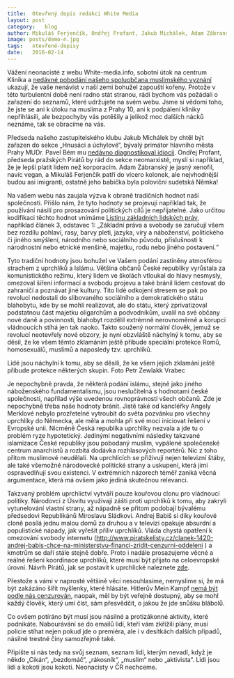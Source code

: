 ```yaml
---
title:	Otevřený dopis redakci White Media
layout:	post
category:	blog
author:	Mikuláš Ferjenčík, Ondřej Profant, Jakub Michálek, Adam Zábranský
image: posts/demo-n.jpg
tags:	otevřené-dopisy
date:	2016-02-14
---
```


Vážení neonacisté z webu White-media.info, sobotní útok na centrum Klinika a [nedávné pobodání našeho spoluobčana muslimského vyznání](http://tn.nova.cz/clanek/napadeni-v-praze-pobodany-muslim-dostal-policejni-ochranku.html) ukazují, že vaše nenávist v naší zemi bohužel zapouští kořeny. Protože v této turbulentní době není radno stát stranou, rádi bychom vás požádali o zařazení do seznamů, které udržujete na svém webu. Jsme si vědomi toho, že jste se ani k útoku na muslima z Prahy 10, ani k podpálení kliniky nepřihlásili, ale bezpochyby vás potěšily a jelikož moc dalších nácků neznáme, tak se obracíme na vás. 

Předseda našeho zastupitelského klubu Jakub Michálek by chtěl být zařazen do sekce „Hnusáci a úchylové“, bývalý primátor hlavního města Prahy MUDr. Pavel Bém mu [nedávno diagnostikoval idiocii](http://echo24.cz/a/w3v4H/je-pan-michalek-jenom-pirat-anebo-take-idiot). Ondřej Profant, předseda pražských Pirátů by rád do sekce neomarxisté, myslí si například, že je lepší platit lidem než korporacím. Adam Zábranský je jasný xenofil, navíc vegan, a Mikuláš Ferjenčík patří do vícero kolonek, ale nejvhodnější budou asi imigranti, ostatně jeho babička byla poloviční sudetská Němka!

Na vašem webu nás zaujala výzva k obraně tradičních hodnot naší společnosti. Přišlo nám, že tyto hodnoty se projevují například tak, že používání násilí pro prosazování politických cílů je nepřijatelné. Jako určitou kodifikaci těchto hodnot vnímáme [Listinu základních lidských práv](http://www.psp.cz/docs/laws/listina.html), například článek 3, odstavec 1: „Základní práva a svobody se zaručují všem bez rozdílu pohlaví, rasy, barvy pleti, jazyka, víry a náboženství, politického či jiného smýšlení, národního nebo sociálního původu, příslušnosti k národnostní nebo etnické menšině, majetku, rodu nebo jiného postavení.“

Tyto tradiční hodnoty jsou bohužel ve Vašem podání zastíněny atmosférou strachem z uprchlíků a Islámu. Většina občanů České republiky vyrůstala za komunistického režimu, který lidem ve školách vtloukal do hlavy nesmysly, omezoval šíření informací a svobodu projevu a také bránil lidem cestovat do zahraničí a poznávat jiné kultury. Tito lidé odkojení stresem se pak po revoluci nedostali do slibovaného sociálního a demokratického státu blahobytu, kde by se mohli realizovat, ale do státu, který zprivatizoval podstatnou část majetku oligarchům a podvodníkům, uvalil na své občany nové daně a povinnosti, blahobyt rozdělil extrémně nerovnoměrně a korupci vládnoucích stíhá jen tak naoko. Takto soužený normální člověk, jemuž se revolucí neotevřely nové obzory, je nyní obzvláště náchylný k tomu, aby se děsil, že ke všem těmto zklamáním ještě přibude speciální protekce Romů, homosexuálů, muslimů a naposledy tzv. uprchlíků.

Lidé jsou náchylní k tomu, aby se děsili, že ke všem jejich zklamání ještě přibude protekce některých skupin. Foto Petr Zewlakk Vrabec

Je nepochybně pravda, že některá podání islámu, stejně jako jiného náboženského fundamentalismu, jsou neslučitelná s hodnotami české společnosti, napřílad výše uvedenou rovnoprávností všech občanů. Zde je nepochybně třeba naše hodnoty bránit. Jistě také od kancléřky Angely Merklové nebylo prozřetelné vytroubit do světa pozvánku pro všechny uprchlíky do Německa, ale měla a mohla při své moci iniciovat řešení v Evropské unii. Nicméně Česká republika uprchlíky nezvala a jde tu o problém ryze hypotetický. Jedinými negativními následky takzvané islamizace České republiky jsou pobodaný muslim, vypálené společenské centrum anarchistů a rozbitá dodávka rozhlasových reportérů. Nic z toho přitom muslimové neudělali. Na uprchlících se přiživují nejen televizní štáby, ale také všemožné národovecké politické strany a uskupení, která jimi ospravedlňují svou existenci. V extrémních názorech téměř zaniká věcná argumentace, která má ovšem jako jediná skutečnou relevanci. 

Takzvaný problém uprchlictví vytváří pouze kouřovou clonu pro vládnoucí politiky. Národovci z Úsvitu využívají zášti proti uprchlíků k tomu, aby zakryli vytunelování vlastní strany, až nápadně se přitom podobají bývalému předsedovi Republikánů Miroslavu Sládkovi. Andrej Babiš si díky kouřové cloně posílá jednu malou domů za druhou a v televizi opakuje absurdní a populistické nápady, jak vyřešit příliv uprchlíků. Vláda chystá opatření k omezování svobody internetu (http://www.piratskelisty.cz/clanek-1420-andrej-babis-chce-na-ministerstvu-financi-zridit-cenzurni-oddeleni ) a kmotrům se daří stále stejně dobře. Proto i nadále prosazujeme věcné a reálné řešení koordinace uprchlíků, které musí být přijato na celoevropské úrovni. Návrh Pirátů, jak se postavit k uprchlické naleznete [zde](https://www.pirati.cz/stanoviska/piratske_stanovisko_k_vlne_uprchliku_-_jednotne_azylove_rizeni_v_evrope_plan_na_integraci_uprchliku_v_cesku).

Přestože s vámi v naprosté většině věcí nesouhlasíme, nemyslíme si, že má být zakázáno šířit myšlenky, které hlásáte. Hitlerův Mein Kampf [nemá být podle nás cenzurován](http://www.piratskelisty.cz/clanek-1076-zname-cely-pribeh-autora-hitlera-mezinarodni-kontrola-nebezpecnych-informaci), naopak, měl by být veřejně dostupný, aby se mohl každý člověk, který umí číst, sám přesvědčit, o jakou že jde snůšku blábolů. 

Co ovšem potíráno být musí jsou násilné a protizákonné aktivity, které podnikáte. Nabourávání se do emailů lidí, kteří vám zkřížili plány, musí policie stíhat nejen pokud jde o premiéra, ale i v desítkách dalších případů, násilné trestné činy samozřejmě také. 

Připište si nás tedy na svůj seznam, seznam lidí, kterým nevadí, když je někdo „Cikán“, „bezdomáč“, „rákosník“, „muslim“ nebo „aktivista“. Lidi jsou lidi a kokoti jsou kokoti. Neonacisty v ČR nechceme. 


